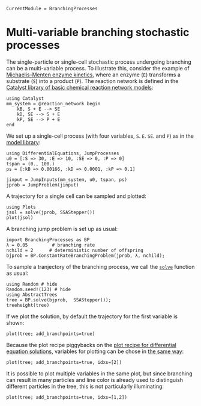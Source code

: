 ```@meta
CurrentModule = BranchingProcesses
```

# Multi-variable branching stochastic processes

The single-particle or single-cell stochastic process undergoing branching can be a multi-variable process. To illustrate this, consider the example of [Michaelis-Menten enzyme kinetics](https://en.wikipedia.org/wiki/Michaelis%E2%80%93Menten_kinetics), where an enzyme (``E``) transforms a substrate (``S``) into a product (``P``). The reaction network is defined in the [Catalyst library of basic chemical reaction network models](https://docs.sciml.ai/Catalyst/stable/model_creation/examples/basic_CRN_library/#basic_CRN_library_mm):


```@example mm
using Catalyst
mm_system = @reaction_network begin
    kB, S + E --> SE
    kD, SE --> S + E
    kP, SE --> P + E
end
```

We set up a single-cell process (with four variables, ``S``. ``E``. ``SE``. and ``P``) as in the [model library](https://docs.sciml.ai/Catalyst/stable/model_creation/examples/basic_CRN_library/#basic_CRN_library_mm):

```@example mm
using DifferentialEquations, JumpProcesses
u0 = [:S => 30, :E => 10, :SE => 0, :P => 0]
tspan = (0., 100.)
ps = [:kB => 0.00166, :kD => 0.0001, :kP => 0.1]

jinput = JumpInputs(mm_system, u0, tspan, ps)
jprob = JumpProblem(jinput)
```

A trajectory for a single cell can be sampled and plotted:

```@example mm
using Plots
jsol = solve(jprob, SSAStepper())
plot(jsol)
```

A branching jump problem is set up as usual:

```@example mm
import BranchingProcesses as BP
λ = 0.05         # branching rate
nchild = 2      # deterministic number of offspring
bjprob = BP.ConstantRateBranchingProblem(jprob, λ, nchild);
```

To sample a tranjectory of the branching process, we call the [`solve`](@ref) function as usual:

```@example mm
using Random # hide
Random.seed!(123) # hide
using AbstractTrees
tree = BP.solve(bjprob,  SSAStepper());
treeheight(tree)
```

If we plot the solution, by default the trajectory for the first variable is shown:

```@example mm
plot(tree; add_branchpoints=true)
```

Because the plot recipe piggybacks on the [plot recipe for differential equation solutions](https://docs.sciml.ai/DiffEqDocs/stable/basics/plot/), variables for plotting can be chose in [the same way](https://docs.sciml.ai/DiffEqDocs/stable/basics/plot/#plot_vars):

```@example mm
plot(tree; add_branchpoints=true, idxs=[2])
```

It is possible to plot multiple variables in the same plot, but since branching can result in many particles and line color is already used to distinguish different particles in the tree, this is not particularly illuminating:

```@example mm
plot(tree; add_branchpoints=true, idxs=[1,2])
```